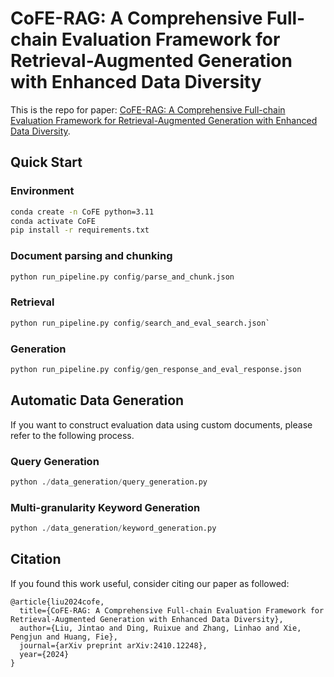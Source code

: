 # CoFE-RAG: A Comprehensive Full-chain Evaluation Framework for Retrieval-Augmented Generation with Enhanced Data Diversity
This is the repo for paper: [CoFE-RAG: A Comprehensive Full-chain Evaluation Framework for Retrieval-Augmented Generation with Enhanced Data Diversity](https://arxiv.org/abs/2410.12248).



## Quick Start
### Environment
```bash
conda create -n CoFE python=3.11
conda activate CoFE
pip install -r requirements.txt
```

### Document parsing and chunking
```python
python run_pipeline.py config/parse_and_chunk.json
```

### Retrieval
```python
python run_pipeline.py config/search_and_eval_search.json`
```

### Generation 
```python
python run_pipeline.py config/gen_response_and_eval_response.json
```

## Automatic Data Generation
If you want to construct evaluation data using custom documents, please refer to the following process.
### Query Generation
```python
python ./data_generation/query_generation.py
```

### Multi-granularity Keyword Generation
```python
python ./data_generation/keyword_generation.py
```

## Citation

If you found this work useful, consider citing our paper as followed:

```bigquery
@article{liu2024cofe,
  title={CoFE-RAG: A Comprehensive Full-chain Evaluation Framework for Retrieval-Augmented Generation with Enhanced Data Diversity},
  author={Liu, Jintao and Ding, Ruixue and Zhang, Linhao and Xie, Pengjun and Huang, Fie},
  journal={arXiv preprint arXiv:2410.12248},
  year={2024}
}
```
